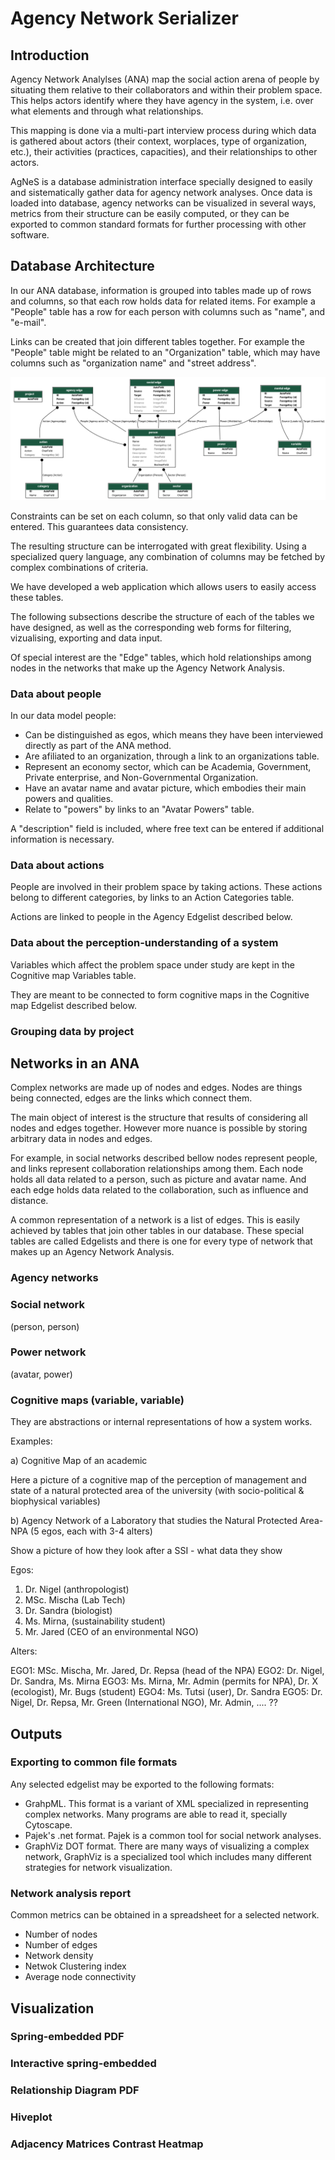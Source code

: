 # Agency Network Serializer

## Introduction

Agency Network Analylses (ANA) map the social action arena of people by
situating them relative to their collaborators and within their
problem space. This helps actors identify where they have agency in
the system, i.e. over what elements and through what relationships.

This mapping is done via a multi-part interview process during which
data is gathered about actors (their context, worplaces, type of
organization, etc.), their activities (practices, capacities), and
their relationships to other actors.

AgNeS is a database administration interface specially designed to
easily and sistematically gather data for agency network analyses.
Once data is loaded into database, agency networks can be visualized
in several ways, metrics from their structure can be easily computed,
or they can be exported to common standard formats for further
processing with other software.


## Database Architecture

In our ANA database, information is grouped into tables made up of rows
and columns, so that each row holds data for related items. For
example a "People" table has a row for each person with columns such
as "name", and "e-mail".

Links can be created that join different tables together. For example
the "People" table might be related to an "Organization" table, which
may have columns such as "organization name" and "street address".

![table scheme](../tables.png)

Constraints can be set on each column, so that only valid data can be
entered. This guarantees data consistency.

The resulting structure can be interrogated with great
flexibility. Using a specialized query language, any combination of
columns may be fetched by complex combinations of criteria.

We have developed a web application which allows users to easily
access these tables.

The following subsections describe the structure of each of the tables
we have designed, as well as the corresponding web forms for
filtering, vizualising, exporting and data input.

Of special interest are the "Edge" tables, which hold relationships
among nodes in the networks that make up the Agency Network Analysis.


### Data about people

In our data model people:
 - Can be distinguished as egos, which means they have been interviewed directly as part of the ANA method.
 - Are afiliated to an organization, through a link to an organizations table.
 - Represent an economy sector, which can be Academia, Government, Private enterprise, and Non-Governmental Organization.
 - Have an avatar name and avatar picture, which embodies their main powers and qualities.
 - Relate to "powers" by links to an "Avatar Powers" table.
 
A "description" field is included, where free text can be entered if additional information is necessary.

### Data about actions

People are involved in their problem space by taking actions. These
actions belong to different categories, by links to an Action
Categories table.

Actions are linked to people in the Agency Edgelist described below.

### Data about the perception-understanding of a system 

Variables which affect the problem space under study are kept in the
Cognitive map Variables table.

They are meant to be connected to form cognitive maps in the Cognitive
map Edgelist described below.


### Grouping data by project


## Networks in an ANA

Complex networks are made up of nodes and edges. Nodes are things
being connected, edges are the links which connect them.

The main object of interest is the structure that results of
considering all nodes and edges together. However more nuance is
possible by storing arbitrary data in nodes and edges.

For example, in social networks described bellow nodes represent
people, and links represent collaboration relationships among
them. Each node holds all data related to a person, such as picture
and avatar name. And each edge holds data related to the
collaboration, such as influence and distance.

A common representation of a network is a list of edges. This is
easily achieved by tables that join other tables in our
database. These special tables are called Edgelists and there is one
for every type of network that makes up an Agency Network Analysis.


### Agency networks
	
### Social network
(person, person)

### Power network 
(avatar, power)
 
### Cognitive maps (variable, variable)

They are abstractions or internal representations of how a system works.

Examples: 

a) Cognitive Map of an academic

Here a picture of a cognitive map of the perception of
management and state of a natural protected area of the university
(with socio-political & biophysical variables)

b) Agency Network of a Laboratory that studies the Natural Protected Area-NPA (5 egos, each with 3-4 alters)

Show a picture of how they look after a SSI - what data they show

Egos: 

 1. Dr. Nigel (anthropologist)
 2. MSc. Mischa (Lab Tech)
 3. Dr. Sandra (biologist)
 4. Ms. Mirna, (sustainability student)
 5. Mr. Jared (CEO of an environmental NGO)

Alters:

 EGO1: MSc. Mischa, Mr. Jared, Dr. Repsa (head of the NPA)
 EGO2: Dr. Nigel, Dr. Sandra, Ms. Mirna
 EGO3: Ms. Mirna, Mr. Admin (permits for NPA), Dr. X (ecologist), Mr. Bugs (student)
 EGO4: Ms. Tutsi (user), Dr. Sandra
 EGO5: Dr. Nigel, Dr. Repsa, Mr. Green (International NGO), Mr. Admin, .... ??



## Outputs

### Exporting to common file formats

Any selected edgelist may be exported to the following formats:

 - GrahpML. This format is a variant of XML specialized in representing complex networks. Many programs are able to read it, specially Cytoscape.
 - Pajek's .net format. Pajek is a common tool for social network analyses.
 - GraphViz DOT format. There are many ways of visualizing a complex network, GraphViz is a specialized tool which includes many different strategies for network visualization.
 
### Network analysis report
 
Common metrics can be obtained in a spreadsheet for a selected network. 
 - Number of nodes
 - Number of edges
 - Network density
 - Netwok Clustering index
 - Average node connectivity
 
 
## Visualization


### Spring-embedded PDF

### Interactive spring-embedded

### Relationship Diagram PDF

### Hiveplot

### Adjacency Matrices Contrast Heatmap

